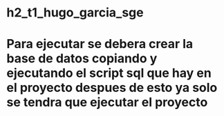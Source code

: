 # h2_t1_hugo_garcia_sge
# Para ejecutar se debera crear la base de datos copiando y ejecutando el script sql que hay en el proyecto despues de esto ya solo se tendra que ejecutar el proyecto

